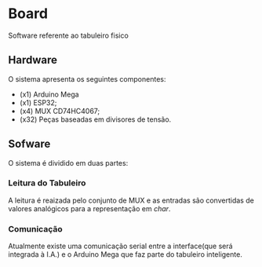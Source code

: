 # Board
Software referente ao tabuleiro fisico

## Hardware
O sistema apresenta os seguintes componentes:

- (x1) Arduino Mega
- (x1) ESP32;
- (x4) MUX CD74HC4067;
- (x32) Peças baseadas em divisores de tensão.

## Sofware
O sistema é dividido em duas partes:

### Leitura do Tabuleiro
A leitura é reaizada pelo conjunto de MUX e as entradas são convertidas de valores analógicos para a representação em _char_.

### Comunicação
Atualmente existe uma comunicação serial entre a interface(que será integrada à I.A.) e o Arduino Mega que faz parte do tabuleiro inteligente.
